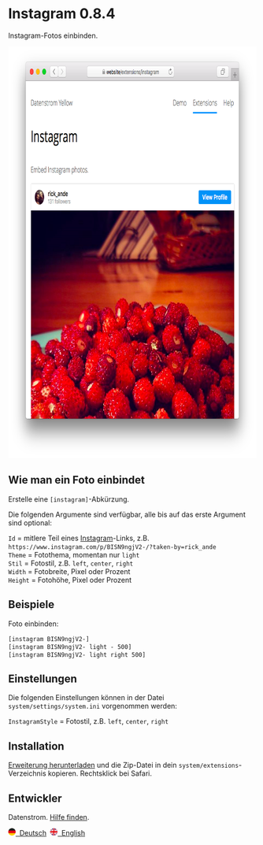 Instagram 0.8.4
===============
Instagram-Fotos einbinden.

<p align="center"><img src="instagram-screenshot.png?raw=true" width="795" height="836" alt="Bildschirmfoto"></p>

## Wie man ein Foto einbindet

Erstelle eine `[instagram]`-Abkürzung. 

Die folgenden Argumente sind verfügbar, alle bis auf das erste Argument sind optional:
 
`Id` = mitlere Teil eines [Instagram](https://www.instagram.com)-Links, z.B. `https://www.instagram.com/p/BISN9ngjV2-/?taken-by=rick_ande`  
`Theme` = Fotothema, momentan nur `light`  
`Stil` = Fotostil, z.B. `left`, `center`, `right`  
`Width` = Fotobreite, Pixel oder Prozent  
`Height` = Fotohöhe, Pixel oder Prozent  

## Beispiele

Foto einbinden:

    [instagram BISN9ngjV2-]
    [instagram BISN9ngjV2- light - 500]
    [instagram BISN9ngjV2- light right 500]

## Einstellungen

Die folgenden Einstellungen können in der Datei `system/settings/system.ini` vorgenommen werden:

`InstagramStyle` = Fotostil, z.B. `left`, `center`, `right`  

## Installation

[Erweiterung herunterladen](https://github.com/datenstrom/yellow-extensions/raw/master/zip/instagram.zip) und die Zip-Datei in dein `system/extensions`-Verzeichnis kopieren. Rechtsklick bei Safari.

## Entwickler

Datenstrom. [Hilfe finden](https://datenstrom.se/de/yellow/help/).

<p>
<a href="README-de.md"><img src="https://raw.githubusercontent.com/datenstrom/yellow-extensions/master/features/help/language-de.png" width="15" height="15" alt="Deutsch">&nbsp; Deutsch</a>&nbsp;
<a href="README.md"><img src="https://raw.githubusercontent.com/datenstrom/yellow-extensions/master/features/help/language-en.png" width="15" height="15" alt="English">&nbsp; English</a>&nbsp;
</p>
